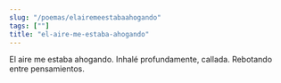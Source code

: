```yaml
---
slug: "/poemas/elairemeestabaahogando"
tags: [""]
title: "el-aire-me-estaba-ahogando"
---
```

El aire me estaba ahogando. Inhalé profundamente, callada. Rebotando entre pensamientos.